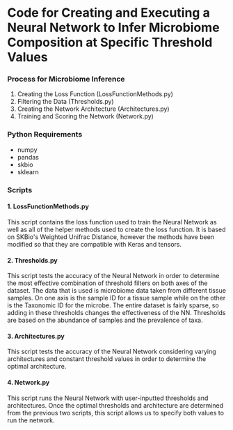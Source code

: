 # Code for Creating and Executing a Neural Network to Infer Microbiome Composition at Specific Threshold Values

### Process for Microbiome Inference
  1. Creating the Loss Function (LossFunctionMethods.py)
  2. Filtering the Data (Thresholds.py)
  3. Creating the Network Architecture (Architectures.py)
  4. Training and Scoring the Network (Network.py)


### Python Requirements
* numpy
* pandas
* skbio
* sklearn


### Scripts
#### 1. LossFunctionMethods.py
This script contains the loss function used to train the Neural Network as well as all of the helper methods used to create the loss function. It is based on SKBio's Weighted Unifrac Distance, however the methods have been modified so that they are compatible with Keras and tensors.

#### 2. Thresholds.py
This script tests the accuracy of the Neural Network in order to determine the most effective combination of threshold filters on both axes of the dataset. The data that is used is microbiome data taken from different tissue samples. On one axis is the sample ID for a tissue sample while on the other is the Taxonomic ID for the microbe. The entire dataset is fairly sparse, so adding in these thresholds changes the effectiveness of the NN. Thresholds are based on the abundance of samples and the prevalence of taxa.  

#### 3. Architectures.py
This script tests the accuracy of the Neural Network considering varying architectures and constant threshold values in order to determine the optimal architecture.

#### 4. Network.py
This script runs the Neural Network with user-inputted thresholds and architectures. Once the optimal thresholds and architecture are determined from the previous two scripts, this script allows us to specify both values to run the network.
